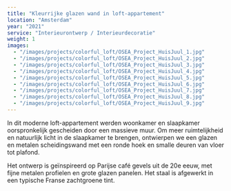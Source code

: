 ```yaml
---
title: "Kleurrijke glazen wand in loft-appartement"
location: "Amsterdam"
year: "2021"
service: "Interieurontwerp / Interieurdecoratie"
weight: 1
images:
  - "/images/projects/colorful_loft/OSEA_Project_HuisJuul_1.jpg"
  - "/images/projects/colorful_loft/OSEA_Project_HuisJuul_2.jpg"
  - "/images/projects/colorful_loft/OSEA_Project_HuisJuul_3.jpg"
  - "/images/projects/colorful_loft/OSEA_Project_HuisJuul_4.jpg"
  - "/images/projects/colorful_loft/OSEA_Project_HuisJuul_5.jpg"
  - "/images/projects/colorful_loft/OSEA_Project_HuisJuul_6.jpg"
  - "/images/projects/colorful_loft/OSEA_Project_HuisJuul_7.jpg"
  - "/images/projects/colorful_loft/OSEA_Project_HuisJuul_8.jpg"
  - "/images/projects/colorful_loft/OSEA_Project_HuisJuul_9.jpg"
---
```


In dit moderne loft-appartement werden woonkamer en slaapkamer oorspronkelijk gescheiden door een massieve muur. Om meer ruimtelijkheid en natuurlijk licht in de slaapkamer te brengen, ontwierpen we een glazen en metalen scheidingswand met een ronde hoek en smalle deuren van vloer tot plafond.

Het ontwerp is geïnspireerd op Parijse café gevels uit de 20e eeuw, met fijne metalen profielen en grote glazen panelen. Het staal is afgewerkt in een typische Franse zachtgroene tint.
